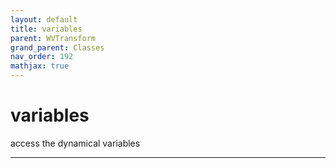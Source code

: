 ```yaml
---
layout: default
title: variables
parent: WVTransform
grand_parent: Classes
nav_order: 192
mathjax: true
---
```


#  variables

access the dynamical variables


---

